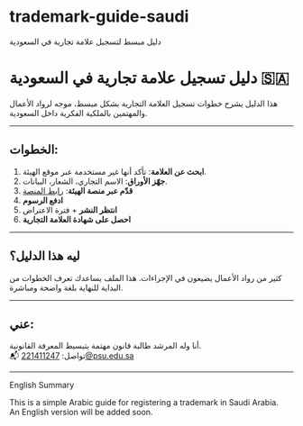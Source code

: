 # trademark-guide-saudi
دليل مبسط لتسجيل علامة تجارية في السعودية
# دليل تسجيل علامة تجارية في السعودية 🇸🇦

هذا الدليل يشرح خطوات تسجيل العلامة التجارية بشكل مبسط، موجه لرواد الأعمال والمهتمين بالملكية الفكرية داخل السعودية.

---

## الخطوات:

1. **ابحث عن العلامة**: تأكد أنها غير مستخدمة عبر موقع الهيئة.
2. **جهّز الأوراق**: الاسم التجاري، الشعار، البيانات.
3. **قدّم عبر منصة الهيئة**: [رابط المنصة](https://tm.saip.gov.sa)
4. **ادفع الرسوم**
5. **انتظر النشر** + فترة الاعتراض
6. **احصل على شهادة العلامة التجارية**

---

## ليه هذا الدليل؟

كثير من رواد الأعمال يضيعون في الإجراءات. هذا الملف يساعدك تعرف الخطوات من البداية للنهاية بلغة واضحة ومباشرة.

---

## عني:

 أنا وله المرشد  طالبة قانون مهتمة بتبسيط المعرفة القانونية.  
📬 تواصل: 221411247@psu.edu.sa 

---

English Summary 

This is a simple Arabic guide for registering a trademark in Saudi Arabia.  
An English version will be added soon.
